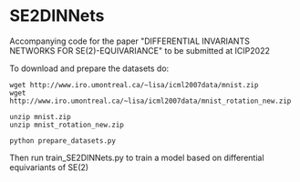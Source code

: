 # SE2DINNets
Accompanying code for the paper "DIFFERENTIAL INVARIANTS NETWORKS FOR SE(2)-EQUIVARIANCE" to be submitted at ICIP2022

To download and prepare the datasets do:



```
wget http://www.iro.umontreal.ca/~lisa/icml2007data/mnist.zip
wget http://www.iro.umontreal.ca/~lisa/icml2007data/mnist_rotation_new.zip

unzip mnist.zip
unzip mnist_rotation_new.zip

python prepare_datasets.py
```

Then run train_SE2DINNets.py to train a model based on differential equivariants of SE(2)
